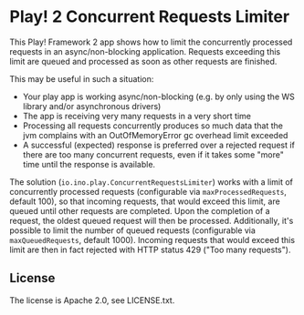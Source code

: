 # Play! 2 Concurrent Requests Limiter

This Play! Framework 2 app shows how to limit the concurrently processed requests in an async/non-blocking application.
Requests exceeding this limit are queued and processed as soon as other requests are finished.

This may be useful in such a situation:

* Your play app is working async/non-blocking (e.g. by only using the WS library and/or asynchronous drivers)
* The app is receiving very many requests in a very short time
* Processing all requests concurrently produces so much data that the jvm complains with an OutOfMemoryError gc overhead limit exceeded
* A successful (expected) response is preferred over a rejected request if there are too many concurrent requests, even if it takes some "more" time until the response is available.

The solution (`io.ino.play.ConcurrentRequestsLimiter`) works with a limit of concurrently processed requests (configurable via
`maxProcessedRequests`, default 100), so that incoming requests, that would exceed this limit, are queued until other requests are completed.
Upon the completion of a request, the oldest queued request will then be processed.
Additionally, it's possible to limit the number of queued requests (configurable via `maxQueuedRequests`, default 1000).
Incoming requests that would exceed this limit are then in fact rejected with HTTP status 429 ("Too many requests").

## License

The license is Apache 2.0, see LICENSE.txt.
